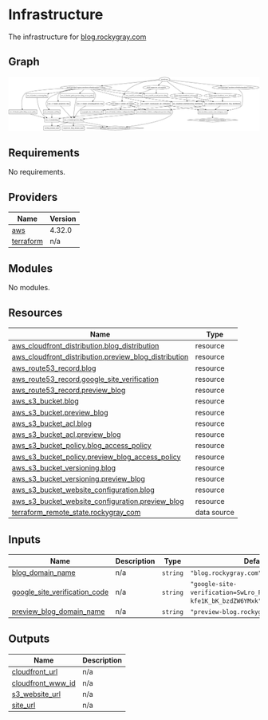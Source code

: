 # Infrastructure

The infrastructure for [blog.rockygray.com](https://blog.rockygray.com)

## Graph

![](./graph.svg)
## Requirements

No requirements.

## Providers

| Name | Version |
|------|---------|
| <a name="provider_aws"></a> [aws](#provider\_aws) | 4.32.0 |
| <a name="provider_terraform"></a> [terraform](#provider\_terraform) | n/a |

## Modules

No modules.

## Resources

| Name | Type |
|------|------|
| [aws_cloudfront_distribution.blog_distribution](https://registry.terraform.io/providers/hashicorp/aws/latest/docs/resources/cloudfront_distribution) | resource |
| [aws_cloudfront_distribution.preview_blog_distribution](https://registry.terraform.io/providers/hashicorp/aws/latest/docs/resources/cloudfront_distribution) | resource |
| [aws_route53_record.blog](https://registry.terraform.io/providers/hashicorp/aws/latest/docs/resources/route53_record) | resource |
| [aws_route53_record.google_site_verification](https://registry.terraform.io/providers/hashicorp/aws/latest/docs/resources/route53_record) | resource |
| [aws_route53_record.preview_blog](https://registry.terraform.io/providers/hashicorp/aws/latest/docs/resources/route53_record) | resource |
| [aws_s3_bucket.blog](https://registry.terraform.io/providers/hashicorp/aws/latest/docs/resources/s3_bucket) | resource |
| [aws_s3_bucket.preview_blog](https://registry.terraform.io/providers/hashicorp/aws/latest/docs/resources/s3_bucket) | resource |
| [aws_s3_bucket_acl.blog](https://registry.terraform.io/providers/hashicorp/aws/latest/docs/resources/s3_bucket_acl) | resource |
| [aws_s3_bucket_acl.preview_blog](https://registry.terraform.io/providers/hashicorp/aws/latest/docs/resources/s3_bucket_acl) | resource |
| [aws_s3_bucket_policy.blog_access_policy](https://registry.terraform.io/providers/hashicorp/aws/latest/docs/resources/s3_bucket_policy) | resource |
| [aws_s3_bucket_policy.preview_blog_access_policy](https://registry.terraform.io/providers/hashicorp/aws/latest/docs/resources/s3_bucket_policy) | resource |
| [aws_s3_bucket_versioning.blog](https://registry.terraform.io/providers/hashicorp/aws/latest/docs/resources/s3_bucket_versioning) | resource |
| [aws_s3_bucket_versioning.preview_blog](https://registry.terraform.io/providers/hashicorp/aws/latest/docs/resources/s3_bucket_versioning) | resource |
| [aws_s3_bucket_website_configuration.blog](https://registry.terraform.io/providers/hashicorp/aws/latest/docs/resources/s3_bucket_website_configuration) | resource |
| [aws_s3_bucket_website_configuration.preview_blog](https://registry.terraform.io/providers/hashicorp/aws/latest/docs/resources/s3_bucket_website_configuration) | resource |
| [terraform_remote_state.rockygray_com](https://registry.terraform.io/providers/hashicorp/terraform/latest/docs/data-sources/remote_state) | data source |

## Inputs

| Name | Description | Type | Default | Required |
|------|-------------|------|---------|:--------:|
| <a name="input_blog_domain_name"></a> [blog\_domain\_name](#input\_blog\_domain\_name) | n/a | `string` | `"blog.rockygray.com"` | no |
| <a name="input_google_site_verification_code"></a> [google\_site\_verification\_code](#input\_google\_site\_verification\_code) | n/a | `string` | `"google-site-verification=SwLro_FeJDDXllCq5zlf9VG-kfe1K_bK_bzdZW6YMxk"` | no |
| <a name="input_preview_blog_domain_name"></a> [preview\_blog\_domain\_name](#input\_preview\_blog\_domain\_name) | n/a | `string` | `"preview-blog.rockygray.com"` | no |

## Outputs

| Name | Description |
|------|-------------|
| <a name="output_cloudfront_url"></a> [cloudfront\_url](#output\_cloudfront\_url) | n/a |
| <a name="output_cloudfront_www_id"></a> [cloudfront\_www\_id](#output\_cloudfront\_www\_id) | n/a |
| <a name="output_s3_website_url"></a> [s3\_website\_url](#output\_s3\_website\_url) | n/a |
| <a name="output_site_url"></a> [site\_url](#output\_site\_url) | n/a |
